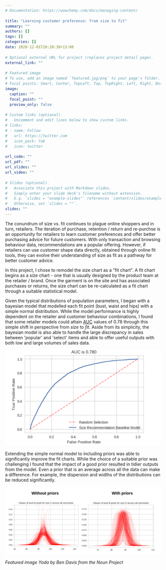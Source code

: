 ```yaml
---
# Documentation: https://wowchemy.com/docs/managing-content/

title: "Learning customer preference: from size to fit"
summary: ""
authors: []
tags: []
categories: []
date: 2020-12-01T20:20:38+13:00

# Optional external URL for project (replaces project detail page).
external_link: ""

# Featured image
# To use, add an image named `featured.jpg/png` to your page's folder.
# Focal points: Smart, Center, TopLeft, Top, TopRight, Left, Right, BottomLeft, Bottom, BottomRight.
image:
  caption: ""
  focal_point: ""
  preview_only: false

# Custom links (optional).
#   Uncomment and edit lines below to show custom links.
# links:
# - name: Follow
#   url: https://twitter.com
#   icon_pack: fab
#   icon: twitter

url_code: ""
url_pdf: ""
url_slides: ""
url_video: ""

# Slides (optional).
#   Associate this project with Markdown slides.
#   Simply enter your slide deck's filename without extension.
#   E.g. `slides = "example-slides"` references `content/slides/example-slides.md`.
#   Otherwise, set `slides = ""`.
slides: ""
---
```


The conundrum of size vs. fit continues to plague online shoppers and in turn, retailers. The iteration of purchase, retention / return and re-purchse is an opportunity for retailers to learn customer preferences and offer better purchasing advice for future customers. With only transaction and browsing behaviour data, recommendations are a popular offering. However, if retailers can use customer shape data directly, obtained through online fit tools, they can evolve their understanding of size as fit as a pathway for better customer advice. 

In this project, I chose to remodel the size chart as a  "fit chart". A fit chart begins as a size chart - one that is usually designed by the product team at the retailer / brand. Once the garment is on the site and has associated purchases or returns, the size chart can be re-calculated as a fit chart through a suitable statistical model. 

Given the typical distributions of population parameters, I began with a bayesian model that modelled each fit point (bust, waist and hips)  with a simple normal distribution. While the model performance is highly dependent on the retailer and customer behaviour combinations, I found that some retailer models could attain [AUC](https://en.wikipedia.org/wiki/Receiver_operating_characteristic#Area_under_the_curve) values of 0.78 through this simple shift in perspective from _size_ to _fit_. Aside from its simplicity, the bayesian model is also able to handle the large discrepancy in sales between 'popular' and 'select' items and able to offer useful outputs with both low and large volumes of sales data. 

![](auc-base.png)

Extending the simple normal model to including priors was able to significantly improve the fit charts. While the choice of a suitable prior was challenging I found that the impact of a good prior resulted in tidier outputs from the model. Even a prior that is an average across all the data can make a difference. For example, the dispersion and widths of the distributions can be reduced significantly. 

![](priors-effect.png)


_Featured image Yoda by Ben Davis from the Noun Project_